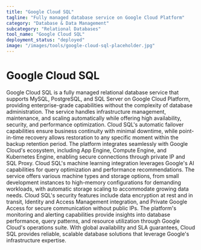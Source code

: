 ```yaml
---
title: "Google Cloud SQL"
tagline: "Fully managed database service on Google Cloud Platform"
category: "Database & Data Management"
subcategory: "Relational Databases"
tool_name: "Google Cloud SQL"
deployment_status: "deployed"
image: "/images/tools/google-cloud-sql-placeholder.jpg"
---
```


# Google Cloud SQL

Google Cloud SQL is a fully managed relational database service that supports MySQL, PostgreSQL, and SQL Server on Google Cloud Platform, providing enterprise-grade capabilities without the complexity of database administration. The service handles infrastructure management, maintenance, and scaling automatically while offering high availability, security, and performance optimization. Cloud SQL's automatic failover capabilities ensure business continuity with minimal downtime, while point-in-time recovery allows restoration to any specific moment within the backup retention period. The platform integrates seamlessly with Google Cloud's ecosystem, including App Engine, Compute Engine, and Kubernetes Engine, enabling secure connections through private IP and SQL Proxy. Cloud SQL's machine learning integration leverages Google's AI capabilities for query optimization and performance recommendations. The service offers various machine types and storage options, from small development instances to high-memory configurations for demanding workloads, with automatic storage scaling to accommodate growing data needs. Cloud SQL's security features include data encryption at rest and in transit, Identity and Access Management integration, and Private Google Access for secure communication without public IPs. The platform's monitoring and alerting capabilities provide insights into database performance, query patterns, and resource utilization through Google Cloud's operations suite. With global availability and SLA guarantees, Cloud SQL provides reliable, scalable database solutions that leverage Google's infrastructure expertise.
